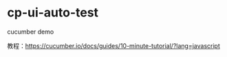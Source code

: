# cp-ui-auto-test
cucumber demo

教程：https://cucumber.io/docs/guides/10-minute-tutorial/?lang=javascript
